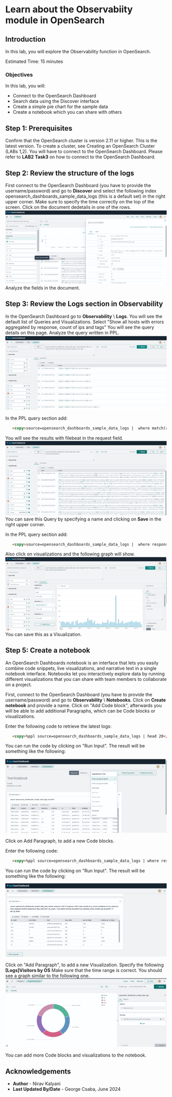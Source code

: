 # Learn about the Observabiity module in OpenSearch 

## Introduction

In this lab, you will explore the Observability function in OpenSearch.

Estimated Time: 15 minutes

### Objectives

In this lab, you will:
- Connect to the OpenSearch Dashboard
- Search data using the Discover interface
- Create a simple pie chart for the sample data
- Create a notebook which you can share with others

## Step 1: Prerequisites
Confirm that the OpenSearch cluster is version 2.11 or higher.  This is the latest version. To create a cluster, see Creating an OpenSearch Cluster (LABs 1,2). You will have to connect to the OpenSearch Dashboard.
Please refer to **LAB2** **Task3** on how to connect to the OpenSearch Dashboard.

## Step 2: Review the structure of the logs
First connect to the OpenSearch Dashboard (you have to provide the username/password) and go to **Discover** and select the following index opensearch_dashboards_sample_data_logs (this is a default set) in the right upper corner. Make sure to specify the time correctly on the top of the screen. Click on the document dedetails in one of the rows.  
   ![OpenSearch Dashboards - Document Details](../images/image-observability1.png)
Analyze the fields in the document.


## Step 3: Review the Logs section in Observability 
In the OpenSearch Dashboard  go to **Observability** \ **Logs**. You will see the default list of Queries and Visualizations. Select 
"Show all hosts with errors aggregated by response, count of ips and tags"
 You will see the query details on this page. Analyze the query written in PPL.  
   ![OpenSearch Dashboards - Document Details](../images/image-observability2.png)

In the PPL query section add:
```html
   <copy>source=opensearch_dashboards_sample_data_logs |  where match(request,'filebeat')</copy>
   ```
 You will see the results with filebeat in the request field.  
   ![OpenSearch Dashboards - Document Details](../images/image-observability3.png)
You can save this Query by specifying a name and clicking on **Save** in the right upper corner.

In the PPL query section add:
```html
   <copy>source=opensearch_dashboards_sample_data_logs |  where response='503' or response='404' |  stats count() by span(timestamp,1d)</copy>
   ```
Also click on visualizations and the following graph will show.
 ![OpenSearch Dashboards - Document Details](../images/image-observability4.png)
You can save this as a Visualization.


## Step 5: Create a notebook
An OpenSearch Dashboards notebook is an interface that lets you easily combine code snippets, live visualizations, and narrative text in a single notebook interface. Notebooks let you interactively explore data by running different visualizations that you can share with team members to collaborate on a project.


First, connect to the OpenSearch Dashboard (you have to provide the username/password) and go to **Observability** \ **Notebooks**. 
Click on **Create notebook** and provide a name. 
Click on "Add Code block", afterwards you will be able to add additional Paragraphs, which can be Code blocks or visualizations. 

Enter the following code to retrieve the latest logs:

```html
   <copy>%ppl source=opensearch_dashboards_sample_data_logs | head 20</copy>
```
You can run the code by clicking on "Run Input". The result will be something like the following:

 ![OpenSearch Dashboards - Document Details](../images/image-observability7.png)

Click on Add Paragraph, to add a new Code blocks. 

Enter the following code:

```html
   <copy>%ppl source=opensearch_dashboards_sample_data_logs | where response='503' or response='404' | stats count() as ip_count, sum(bytes) as sum_bytes by host, response |rename response as resp_code |sort - ip_count, + sum_bytes |eval per_ip_bytes=sum_bytes/ip_count, double_per_ip_bytes = 2 * per_ip_bytes</copy>
```
You can run the code by clicking on "Run Input". The result will be something like the following:

 ![OpenSearch Dashboards - Document Details](../images/image-observability8.png)

Click on "Add Paragraph", to add a new Visualization. Specify the following **[Logs]Visitors by OS**
Make sure that the time range is correct.
You should see a graph similar to the following one.
   ![OpenSearch Dashboards - Document Details](../images/image-observability9.png)

You can add more Code blocks and visualizations to the notebook.


## Acknowledgements

* **Author** - Nirav Kalyani
* **Last Updated By/Date** - George Csaba, June 2024